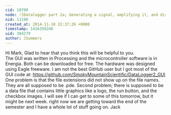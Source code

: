 ```yaml
---
cid: 10790
node: ![Datalogger part 2a; Generating a signal, amplifying it, and displaying the data.](../notes/JSummers/09-25-2014/datalogger-part-2a-generating-a-signal-amplifying-it-and-displaying-the-data)
nid: 11190
created_at: 2014-11-18 22:37:26 +0000
timestamp: 1416350246
uid: 304279
author: JSummers
---
```


Hi Mark,
Glad to hear that you think this will be helpful to you.  
The GUI was written in Processing and the microcontroller software is in Energia.  Both can be downloaded for free.  The hardware was designed using Eagle freeware.  I am not the best GitHub user but I got most of the GUI code at:  https://github.com/SmokyMountainScientific/DataLogger2_GUI
One problem is that the file extensions did not show up on the file names.  They are all supposed to be .pde.  Second problem; there is supposed to be a data file that contains little graphics like a logo, the run button, and the checkbox images.  I will see if I can get to some of this tomorrow, but it might be next week.  right now we are getting toward the end of the semester and I have a whole lot of stuff going on.
Jack